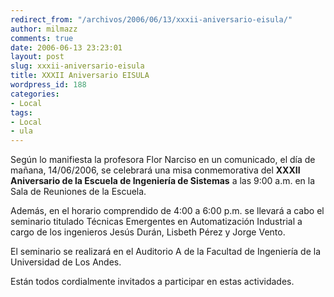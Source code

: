 ```yaml
---
redirect_from: "/archivos/2006/06/13/xxxii-aniversario-eisula/"
author: milmazz
comments: true
date: 2006-06-13 23:23:01
layout: post
slug: xxxii-aniversario-eisula
title: XXXII Aniversario EISULA
wordpress_id: 188
categories:
- Local
tags:
- Local
- ula
---
```


Según lo manifiesta la profesora Flor Narciso en un comunicado, el día de mañana, 14/06/2006, se celebrará una misa conmemorativa del **XXXII Aniversario de la Escuela de Ingeniería de Sistemas** a las 9:00 a.m. en la Sala de Reuniones de la Escuela.

Además, en el horario comprendido de 4:00 a 6:00 p.m. se llevará a cabo el seminario titulado Técnicas Emergentes en Automatización Industrial a cargo de los ingenieros Jesús Durán, Lisbeth Pérez y Jorge Vento.

El seminario se realizará en el Auditorio A de la Facultad de Ingeniería de la Universidad de Los Andes.

Están todos cordialmente invitados a participar en estas actividades.

